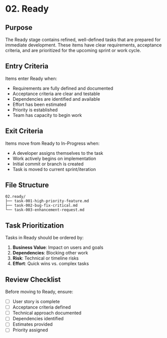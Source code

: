 # 02. Ready

## Purpose

The Ready stage contains refined, well-defined tasks that are prepared for immediate development. These items have clear requirements, acceptance criteria, and are prioritized for the upcoming sprint or work cycle.

## Entry Criteria

Items enter Ready when:

- Requirements are fully defined and documented
- Acceptance criteria are clear and testable
- Dependencies are identified and available
- Effort has been estimated
- Priority is established
- Team has capacity to begin work

## Exit Criteria

Items move from Ready to In-Progress when:

- A developer assigns themselves to the task
- Work actively begins on implementation
- Initial commit or branch is created
- Task is moved to current sprint/iteration

## File Structure

```
02.ready/
├── task-001-high-priority-feature.md
├── task-002-bug-fix-critical.md
└── task-003-enhancement-request.md
```

## Task Prioritization

Tasks in Ready should be ordered by:

1. **Business Value**: Impact on users and goals
2. **Dependencies**: Blocking other work
3. **Risk**: Technical or timeline risks
4. **Effort**: Quick wins vs. complex tasks

## Review Checklist

Before moving to Ready, ensure:

- [ ] User story is complete
- [ ] Acceptance criteria defined
- [ ] Technical approach documented
- [ ] Dependencies identified
- [ ] Estimates provided
- [ ] Priority assigned
